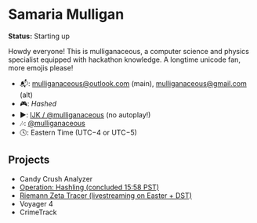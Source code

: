 # Samaria Mulligan

__Status:__ Starting up

Howdy everyone! This is mulliganaceous, a computer science and physics specialist equipped with hackathon knowledge. A longtime unicode fan, more emojis please!

* 📬: mulliganaceous@outlook.com (main), mulliganaceous@gmail.com (alt)
* 🎮: _Hashed_
* ▶️: [ĲK / @mulliganaceous](https://www.youtube.com/channel/UCTvldASp9SvbsJsaUx4p2yA) (no autoplay!)
* 🎶: [@mulliganaceous](https://www.tiktok.com/@mulliganaceous)
* 🕓: Eastern Time (UTC−4 or UTC−5)

## Projects

* Candy Crush Analyzer
* [Operation: Hashling (concluded 15:58 PST)](https://www.youtube.com/watch?v=o-XUeCMx5s0)
* [Riemann Zeta Tracer (livestreaming on Easter + DST)](https://www.youtube.com/live/7Mk4GemMQ1M?feature=shared)
* Voyager 4
* CrimeTrack
